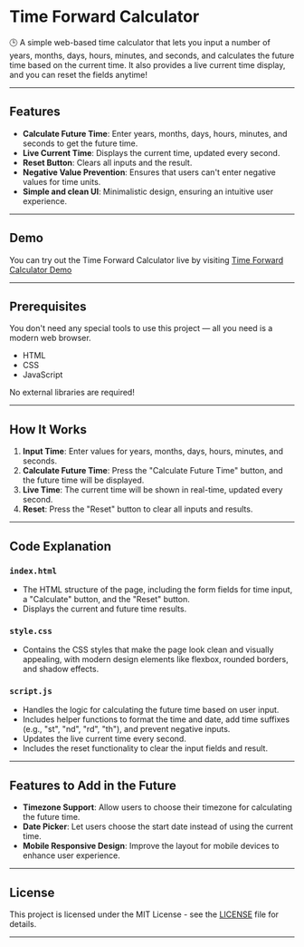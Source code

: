 # Time Forward Calculator

🕒 A simple web-based time calculator that lets you input a number of years, months, days, hours, minutes, and seconds, and calculates the future time based on the current time. It also provides a live current time display, and you can reset the fields anytime!

---

## Features

- **Calculate Future Time**: Enter years, months, days, hours, minutes, and seconds to get the future time.
- **Live Current Time**: Displays the current time, updated every second.
- **Reset Button**: Clears all inputs and the result.
- **Negative Value Prevention**: Ensures that users can't enter negative values for time units.
- **Simple and clean UI**: Minimalistic design, ensuring an intuitive user experience.

---

## Demo

You can try out the Time Forward Calculator live by visiting [Time Forward Calculator Demo](https://crescendofluffy.github.io/Time-Forward-Calculator/)

---

## Prerequisites

You don't need any special tools to use this project — all you need is a modern web browser.

- HTML
- CSS
- JavaScript

No external libraries are required!

---

## How It Works

1. **Input Time**: Enter values for years, months, days, hours, minutes, and seconds.
2. **Calculate Future Time**: Press the "Calculate Future Time" button, and the future time will be displayed.
3. **Live Time**: The current time will be shown in real-time, updated every second.
4. **Reset**: Press the "Reset" button to clear all inputs and results.

---

## Code Explanation

### `index.html`
- The HTML structure of the page, including the form fields for time input, a "Calculate" button, and the "Reset" button.
- Displays the current and future time results.

### `style.css`
- Contains the CSS styles that make the page look clean and visually appealing, with modern design elements like flexbox, rounded borders, and shadow effects.

### `script.js`
- Handles the logic for calculating the future time based on user input.
- Includes helper functions to format the time and date, add time suffixes (e.g., "st", "nd", "rd", "th"), and prevent negative inputs.
- Updates the live current time every second.
- Includes the reset functionality to clear the input fields and result.

---

## Features to Add in the Future

- **Timezone Support**: Allow users to choose their timezone for calculating the future time.
- **Date Picker**: Let users choose the start date instead of using the current time.
- **Mobile Responsive Design**: Improve the layout for mobile devices to enhance user experience.

---

## License

This project is licensed under the MIT License - see the [LICENSE](LICENSE) file for details.

---
